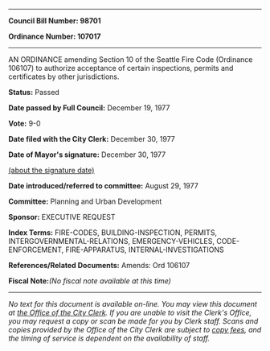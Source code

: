 

********

**Council Bill Number: 98701**
   
**Ordinance Number: 107017**
********

 AN ORDINANCE amending Section 10 of the Seattle Fire Code (Ordinance 106107) to authorize acceptance of certain inspections, permits and certificates by other jurisdictions.

**Status:** Passed
   
**Date passed by Full Council:** December 19, 1977
   
**Vote:** 9-0
   
**Date filed with the City Clerk:** December 30, 1977
   
**Date of Mayor's signature:** December 30, 1977
   
[(about the signature date)](/~public/approvaldate.htm)
   
   
   
**Date introduced/referred to committee:** August 29, 1977
   
**Committee:** Planning and Urban Development
   
**Sponsor:** EXECUTIVE REQUEST
   
   
**Index Terms:** FIRE-CODES, BUILDING-INSPECTION, PERMITS, INTERGOVERNMENTAL-RELATIONS, EMERGENCY-VEHICLES, CODE-ENFORCEMENT, FIRE-APPARATUS, INTERNAL-INVESTIGATIONS

**References/Related Documents:** Amends: Ord 106107

**Fiscal Note:**_(No fiscal note available at this time)_
********

_No text for this document is available on-line. You may view this document at [the Office of the City Clerk](http://www.seattle.gov/leg/clerk/contactUs.htm). If you are unable to visit the Clerk's Office, you may request a copy or scan be made for you by Clerk staff. Scans and copies provided by the Office of the City Clerk are subject to [copy fees](http://clerk.seattle.gov/~public/clerkfees.htm), and the timing of service is dependent on the availability of staff._

